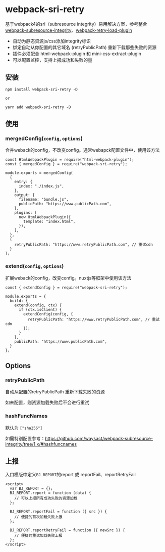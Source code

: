 # webpack-sri-retry

基于webpack4的sri（subresource integrity）易用解决方案，参考整合[webpack-subresource-integrity](https://github.com/waysact/webpack-subresource-integrity)、[webpack-retry-load-plugin](https://github.com/hxfdarling/webpack-retry-load-plugin)

- 自动为静态资源js/css添加integrity标识
- 绑定自动从你配置的其它域名 (retryPublicPath) 重新下载那些失败的资源
- 插件必须配合 html-webpack-plugin 和 mini-css-extract-plugin
- 可以配置监控，支持上报成功和失败的量

## 安装
```
npm install webpack-sri-retry -D

or

yarn add webpack-sri-retry -D
```

## 使用
### mergedConfig(`config`, `options`)
合并weback的config，不改变config。通常webapck配置文件中，使用该方法

```
const HtmlWebpackPlugin = require("html-webpack-plugin");
const { mergedConfig } = require("webpack-sri-retry");

module.exports = mergedConfig(
  {
    entry: {
      index: "./index.js",
    },
    output: {
      filename: "bundle.js",
      publicPath: "https://www.publicPath.com",
    },
    plugins: [
      new HtmlWebpackPlugin({
        template: "index.html",
      }),
    ],
  },
  {
    retryPublicPath: "https://www.retryPublicPath.com", // 重试cdn
  }
);
```

### extend(`config`, `options`)
扩展weback的config，改变config。nuxtjs等框架中使用该方法

```
const { extendConfig } = require("webpack-sri-retry");

module.exports = {
  build: {
    extend(config, ctx) {
      if (ctx.isClient) {
        extendConfig(config, {
          retryPublicPath: "https://www.retryPublicPath.com", // 重试cdn
        });
      }
    },
    publicPath: "https://www.publicPath.com",
  }
};
```

## Options
### retryPublicPath
自动从配置的retryPublicPath 重新下载失败的资源

如未配置，则资源加载失败后不会进行重试

### hashFuncNames
默认为 `["sha256"]`

如需特别配置参考：https://github.com/waysact/webpack-subresource-integrity/tree/1.x/#hashfuncnames

## 上报
入口模版中定义`BJ_REPORT`的report 或 reportFail、reportRetryFail
```
<script>
  var BJ_REPORT = {};
  BJ_REPORT.report = function (data) {
    // 可以上报所有成功失败的资源加载
  };

  BJ_REPORT.reportFail = function ({ src }) {
    // 便捷的首次加载失败上报
  };

  BJ_REPORT.reportRetryFail = function ({ newSrc }) {
    // 便捷的重试加载失败上报
  };
</script>
```

